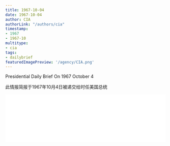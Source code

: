 ```yaml
---
title: 1967-10-04
date: 1967-10-04
author: CIA 
authorLink: "/authors/cia"
timestamp: 
- 1967
- 1967-10
multitype: 
- cia
tags: 
- dailybrief
featuredImagePreview: '/agency/CIA.png'
---
```



Presidential Daily Brief On 1967 October 4

此情报简报于1967年10月4日被递交给时任美国总统

<!--more-->





<div id="over" style="width:100%; overflow:hidden"> <iframe id="sFrame" name="sFrame" frameborder="no" border="0"  allowfullscreen marginwidth="0" scrolling="no" src = " /CIA/1967-10-04.html "  style = " position:absulute; width: 806px; top: 300;" > </iframe> </div>